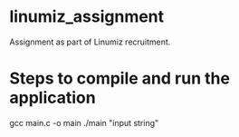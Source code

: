 # linumiz_assignment
Assignment as part of Linumiz recruitment.

# Steps to compile and run the application
gcc main.c -o main
./main "input string"
